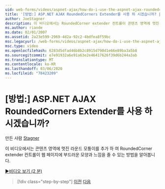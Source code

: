 ```yaml
---
uid: web-forms/videos/aspnet-ajax/how-do-i-use-the-aspnet-ajax-roundedcorners-extender
title: '[방법:] ASP.NET AJAX RoundedCorners Extender를 사용 하 시겠습니까? | Microsoft Docs'
author: JoeStagner
description: 이 비디오에서는 RoundedCorner extender 컨트롤이 콘텐츠 영역에 멋진 둥근 모퉁이를 추가 하 여 웹 페이지에 부드러운 모양과 느낌을 제공 하는 방법을 알아봅니다.
ms.author: riande
ms.date: 02/01/2007
ms.assetid: 2a23e599-2969-4d2a-92c2-4bdfea8f59bc
msc.legacyurl: /web-forms/videos/aspnet-ajax/how-do-i-use-the-aspnet-ajax-roundedcorners-extender
msc.type: video
ms.openlocfilehash: 6283d5dfad46b8b2c8915d790d1e66e89ba3a5b8
ms.sourcegitcommit: e7e91932a6e91a63e2e46417626f39d6b244a3ab
ms.translationtype: MT
ms.contentlocale: ko-KR
ms.lasthandoff: 03/06/2020
ms.locfileid: "78423209"
---
```

# <a name="how-do-i-use-the-aspnet-ajax-roundedcorners-extender"></a>[방법:] ASP.NET AJAX RoundedCorners Extender를 사용 하 시겠습니까?

만든 사람 [Stagner](https://github.com/JoeStagner)

이 비디오에서는 콘텐츠 영역에 멋진 라운드 모퉁이를 추가 하 여 RoundedCorner extender 컨트롤이 웹 페이지에 부드러운 모양과 느낌을 줄 수 있는 방법을 알아봅니다.

[&#9654;비디오 보기 (2 분)](https://channel9.msdn.com/Blogs/ASP-NET-Site-Videos/how-do-i-use-the-aspnet-ajax-roundedcorners-extender)

> [!div class="step-by-step"]
> [이전](how-do-i-use-an-aspnet-ajax-scriptmanagerproxy.md)
> [다음](how-do-i-use-the-aspnet-ajax-timer-control.md)
